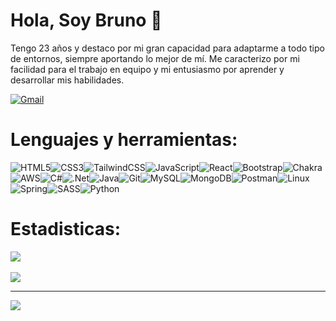 
# Hola, Soy Bruno 👋
Tengo 23 años y destaco por mi gran capacidad para adaptarme a todo tipo de entornos, siempre aportando lo mejor de mí. Me caracterizo por mi facilidad
para el trabajo en equipo y mi entusiasmo por aprender y desarrollar mis habilidades.

<a href="mailto:shirodelta@gmail.com">
  <img src="https://img.shields.io/badge/Gmail-D14836?style=for-the-badge&logo=gmail&logoColor=white" alt="Gmail">
</a>

# Lenguajes y herramientas:    
![HTML5](https://img.shields.io/badge/html5-%23E34F26.svg?style=for-the-badge&logo=html5&logoColor=white)![CSS3](https://img.shields.io/badge/css3-%231572B6.svg?style=for-the-badge&logo=css3&logoColor=white)![TailwindCSS](https://img.shields.io/badge/tailwindcss-%2338B2AC.svg?style=for-the-badge&logo=tailwind-css&logoColor=white)![JavaScript](https://img.shields.io/badge/javascript-%23323330.svg?style=for-the-badge&logo=javascript&logoColor=%23F7DF1E)![React](https://img.shields.io/badge/react-%2320232a.svg?style=for-the-badge&logo=react&logoColor=%2361DAFB)![Bootstrap](https://img.shields.io/badge/bootstrap-%238511FA.svg?style=for-the-badge&logo=bootstrap&logoColor=white)![Chakra](https://img.shields.io/badge/chakra-%234ED1C5.svg?style=for-the-badge&logo=chakraui&logoColor=white)![AWS](https://img.shields.io/badge/AWS-%23FF9900.svg?style=for-the-badge&logo=amazon-aws&logoColor=white)![C#](https://img.shields.io/badge/c%23-%23239120.svg?style=for-the-badge&logo=csharp&logoColor=white)![.Net](https://img.shields.io/badge/.NET-5C2D91?style=for-the-badge&logo=.net&logoColor=white)![Java](https://img.shields.io/badge/java-%23ED8B00.svg?style=for-the-badge&logo=openjdk&logoColor=white)![Git](https://img.shields.io/badge/git-%23F05033.svg?style=for-the-badge&logo=git&logoColor=white)![MySQL](https://img.shields.io/badge/mysql-4479A1.svg?style=for-the-badge&logo=mysql&logoColor=white)![MongoDB](https://img.shields.io/badge/MongoDB-%234ea94b.svg?style=for-the-badge&logo=mongodb&logoColor=white)![Postman](https://img.shields.io/badge/Postman-FF6C37?style=for-the-badge&logo=postman&logoColor=white)![Linux](https://img.shields.io/badge/Linux-FCC624?style=for-the-badge&logo=linux&logoColor=black)![Spring](https://img.shields.io/badge/spring-%236DB33F.svg?style=for-the-badge&logo=spring&logoColor=white)![SASS](https://img.shields.io/badge/SASS-hotpink.svg?style=for-the-badge&logo=SASS&logoColor=white)![Python](https://img.shields.io/badge/python-3670A0?style=for-the-badge&logo=python&logoColor=ffdd54)

# Estadisticas:   
![](https://github-readme-stats.vercel.app/api?username=Shyedelta&show_icons=true&theme=tokyonight)<br />  
![](https://github-readme-stats.vercel.app/api/top-langs/?username=Shyedelta&layout=compact&theme=tokyonight)<br />

---
[![](https://visitcount.itsvg.in/api?id=Shyedelta&icon=0&color=0)](https://visitcount.itsvg.in)<br />

